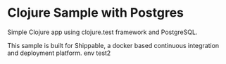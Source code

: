 Clojure Sample with Postgres
=====================

Simple Clojure app using clojure.test framework and PostgreSQL.

This sample is built for Shippable, a docker based continuous integration and deployment platform.
env
test2

